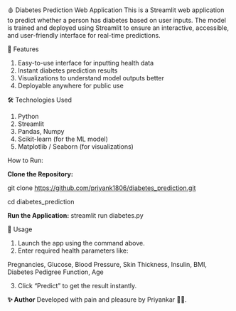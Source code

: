 🩸 Diabetes Prediction Web Application
This is a Streamlit web application to predict whether a person has diabetes based on user inputs. The model is trained and deployed using Streamlit to ensure an interactive, accessible, and user-friendly interface for real-time predictions. 

🚀 Features
1. Easy-to-use interface for inputting health data
2. Instant diabetes prediction results
3. Visualizations to understand model outputs better
4. Deployable anywhere for public use 

🛠️ Technologies Used
1. Python
2. Streamlit
3. Pandas, Numpy
4. Scikit-learn (for the ML model)
5. Matplotlib / Seaborn (for visualizations)

How to Run:

**Clone the Repository:**

git clone https://github.com/priyank1806/diabetes_prediction.git

cd diabetes_prediction

**Run the Application:**
streamlit run diabetes.py

📝 Usage
1. Launch the app using the command above.
2. Enter required health parameters like:

Pregnancies,
Glucose,
Blood Pressure,
Skin Thickness,
Insulin,
BMI,
Diabetes Pedigree Function,
Age

3. Click “Predict” to get the result instantly.


**✨ Author**
Developed with pain and pleasure by Priyankar 🫶🏻.

